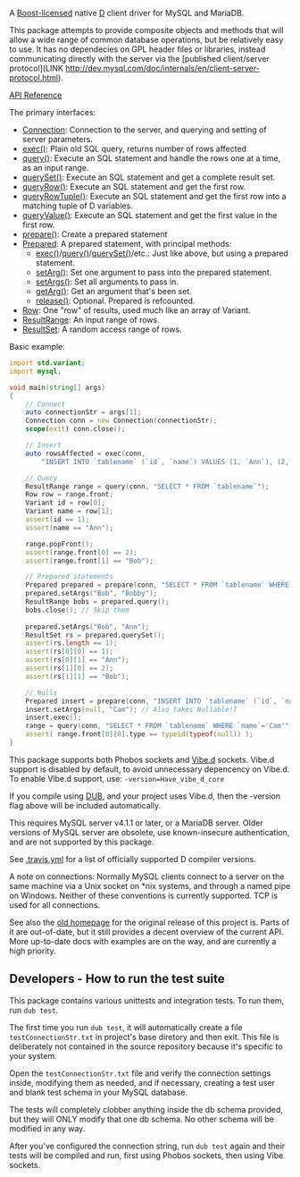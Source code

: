 A [Boost-licensed](http://www.boost.org/LICENSE_1_0.txt) native [D](http://dlang.org)
client driver for MySQL and MariaDB.

This package attempts to provide composite objects and methods that will
allow a wide range of common database operations, but be relatively easy to
use. It has no dependecies on GPL header files or libraries, instead communicating
directly with the server via the
[published client/server protocol](LINK http://dev.mysql.com/doc/internals/en/client-server-protocol.html).

[API Reference](http://semitwist.com/mysql-native-docs/v0.2.0-preview1)

The primary interfaces:
- [Connection](http://semitwist.com/mysql-native-docs/v0.2.0-preview1/mysql/connection/Connection.html): Connection to the server, and querying and setting of server parameters.
- [exec()](http://semitwist.com/mysql-native-docs/v0.2.0-preview1/mysql/protocol/commands/exec.html): Plain old SQL query, returns number of rows affected
- [query()](http://semitwist.com/mysql-native-docs/v0.2.0-preview1/mysql/protocol/commands/query.html): Execute an SQL statement and handle the rows one at a time, as an input range.
- [querySet()](http://semitwist.com/mysql-native-docs/v0.2.0-preview1/mysql/protocol/commands/querySet.html): Execute an SQL statement and get a complete result set.
- [queryRow()](http://semitwist.com/mysql-native-docs/v0.2.0-preview1/mysql/protocol/commands/queryRow.html): Execute an SQL statement and get the first row.
- [queryRowTuple()](http://semitwist.com/mysql-native-docs/v0.2.0-preview1/mysql/protocol/commands/queryRowTuple.html): Execute an SQL statement and get the first row into a matching tuple of D variables.
- [queryValue()](http://semitwist.com/mysql-native-docs/v0.2.0-preview1/mysql/protocol/commands/queryValue.html): Execute an SQL statement and get the first value in the first row.
- [prepare()](http://semitwist.com/mysql-native-docs/v0.2.0-preview1/mysql/protocol/prepared/prepare.html): Create a prepared statement
- [Prepared](http://semitwist.com/mysql-native-docs/v0.2.0-preview1/mysql/protocol/prepared/PreparedImpl.html): A prepared statement, with principal methods:
	- [exec()](http://semitwist.com/mysql-native-docs/v0.2.0-preview1/mysql/protocol/prepared/PreparedImpl.exec.html)/[query()](http://semitwist.com/mysql-native-docs/v0.2.0-preview1/mysql/protocol/prepared/PreparedImpl.query.html)/[querySet()](http://semitwist.com/mysql-native-docs/v0.2.0-preview1/mysql/protocol/prepared/PreparedImpl.querySet.html)/etc.: Just like above, but using a prepared statement.
	- [setArg()](http://semitwist.com/mysql-native-docs/v0.2.0-preview1/mysql/protocol/prepared/PreparedImpl.setArg.html): Set one argument to pass into the prepared statement.
	- [setArgs()](http://semitwist.com/mysql-native-docs/v0.2.0-preview1/mysql/protocol/prepared/PreparedImpl.setArgs.html): Set all arguments to pass in.
	- [getArg()](http://semitwist.com/mysql-native-docs/v0.2.0-preview1/mysql/protocol/prepared/PreparedImpl.getArg.html): Get an argument that's been set.
	- [release()](http://semitwist.com/mysql-native-docs/v0.2.0-preview1/mysql/protocol/prepared/PreparedImpl.release.html): Optional. Prepared is refcounted.
- [Row](http://semitwist.com/mysql-native-docs/v0.2.0-preview1/mysql/result/Row.html): One "row" of results, used much like an array of Variant.
- [ResultRange](http://semitwist.com/mysql-native-docs/v0.2.0-preview1/mysql/result/ResultRange.html): An input range of rows.
- [ResultSet](http://semitwist.com/mysql-native-docs/v0.2.0-preview1/mysql/result/ResultSet.html): A random access range of rows.

Basic example:
```d
import std.variant;
import mysql;

void main(string[] args)
{
	// Connect
	auto connectionStr = args[1];
	Connection conn = new Connection(connectionStr);
	scope(exit) conn.close();

	// Insert
	auto rowsAffected = exec(conn,
		"INSERT INTO `tablename` (`id`, `name`) VALUES (1, `Ann`), (2, `Bob`)");

	// Query
	ResultRange range = query(conn, "SELECT * FROM `tablename`");
	Row row = range.front;
	Variant id = row[0];
	Variant name = row[1];
	assert(id == 1);
	assert(name == "Ann");

	range.popFront();
	assert(range.front[0] == 2);
	assert(range.front[1] == "Bob");

	// Prepared statements
	Prepared prepared = prepare(conn, "SELECT * FROM `tablename` WHERE `name`=? OR `name`=?");
	prepared.setArgs("Bob", "Bobby");
	ResultRange bobs = prepared.query();
	bobs.close(); // Skip them
	
	prepared.setArgs("Bob", "Ann");
	ResultSet rs = prepared.querySet();
	assert(rs.length == 1);
	assert(rs[0][0] == 1);
	assert(rs[0][1] == "Ann");
	assert(rs[1][0] == 2);
	assert(rs[1][1] == "Bob");

	// Nulls
	Prepared insert = prepare(conn, "INSERT INTO `tablename` (`id`, `name`) VALUES (?,?)");
	insert.setArgs(null, "Cam"); // Also takes Nullable!T
	insert.exec();
	range = query(conn, "SELECT * FROM `tablename` WHERE `name`='Cam'");
	assert( range.front[0][0].type == typeid(typeof(null)) );
}
```

This package supports both Phobos sockets and [Vibe.d](http://vibed.org/)
sockets. Vibe.d support is disabled by default, to avoid unnecessary
depencency on Vibe.d. To enable Vibe.d support, use:
	`-version=Have_vibe_d_core`

If you compile using [DUB](http://code.dlang.org/getting_started),
and your project uses Vibe.d, then the -version flag above will be included
automatically.

This requires MySQL server v4.1.1 or later, or a MariaDB server. Older
versions of MySQL server are obsolete, use known-insecure authentication,
and are not supported by this package.

See [.travis.yml](https://github.com/mysql-d/mysql-native/blob/master/.travis.yml)
for a list of officially supported D compiler versions.

A note on connections: Normally MySQL clients connect to a server on
the same machine via a Unix socket on *nix systems,
and through a named pipe on Windows. Neither of these conventions is
currently supported. TCP is used for all connections.

See also the [old homepage](http://britseyeview.com/software/mysqln/)
for the original release of this project is. Parts of it are out-of-date,
but it still provides a decent overview of the current API. More up-to-date
docs with examples are on the way, and are currently a high priority.

Developers - How to run the test suite
--------------------------------------

This package contains various unittests and integration tests. To run them,
run `dub test`.

The first time you run `dub test`, it will automatically create a
file `testConnectionStr.txt` in project's base diretory and then exit.
This file is deliberately not contained in the source repository
because it's specific to your system.

Open the `testConnectionStr.txt` file and verify the connection settings
inside, modifying them as needed, and if necessary, creating a test user and
blank test schema in your MySQL database.

The tests will completely clobber anything inside the db schema provided,
but they will ONLY modify that one db schema. No other schema will be
modified in any way.

After you've configured the connection string, run `dub test` again
and their tests will be compiled and run, first using Phobos sockets,
then using Vibe sockets.
